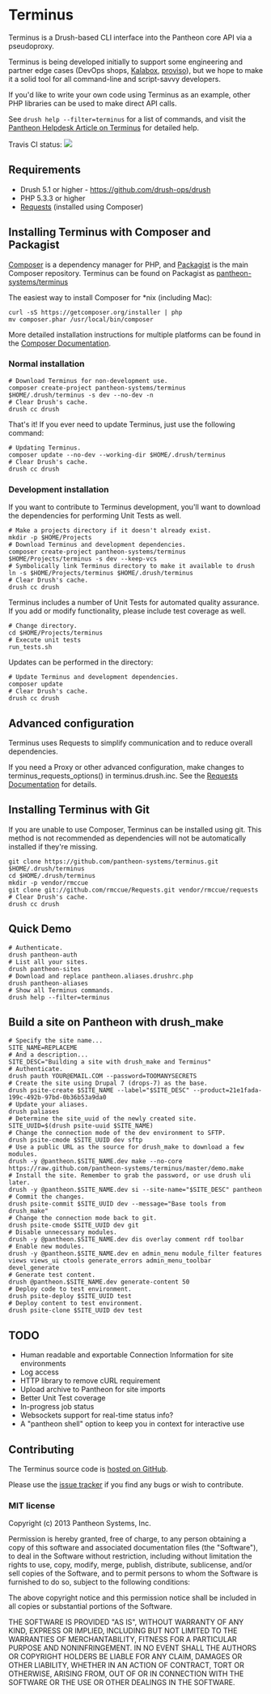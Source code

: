 # Terminus

Terminus is a Drush-based CLI interface into the Pantheon core API via a
pseudoproxy.

Terminus is being developed initially to support some engineering and partner
edge cases (DevOps shops, [Kalabox](http://www.kalamuna.com/products/kalabox),
[proviso](https://github.com/proviso/proviso)), but we hope to make it a solid
tool for all command-line and script-savvy developers.

If you'd like to write your own code using Terminus as an example, other PHP
libraries can be used to make direct API calls.

See `drush help --filter=terminus` for a list of commands, and visit the
[Pantheon Helpdesk Article on Terminus](http://helpdesk.getpantheon.com/customer/portal/articles/1315417)
for detailed help.

Travis CI status: [<img src="https://travis-ci.org/pantheon-systems/terminus.png?branch=master">](https://travis-ci.org/pantheon-systems/terminus)

## Requirements

* Drush 5.1 or higher - https://github.com/drush-ops/drush
* PHP 5.3.3 or higher
* [Requests](https://github.com/rmccue/Requests) (installed using Composer)

## Installing Terminus with Composer and Packagist

[Composer](http://getcomposer.org) is a dependency manager for PHP, and
[Packagist](https://packagist.org/) is the main Composer repository. Terminus
can be found on Packagist as [pantheon-systems/terminus](https://packagist.org/packages/pantheon-systems/terminus)

The easiest way to install Composer for *nix (including Mac):

    curl -sS https://getcomposer.org/installer | php
    mv composer.phar /usr/local/bin/composer

More detailed installation instructions for multiple platforms can be found in
the [Composer Documentation](http://getcomposer.org/doc/00-intro.md).

### Normal installation

    # Download Terminus for non-development use.
    composer create-project pantheon-systems/terminus $HOME/.drush/terminus -s dev --no-dev -n
    # Clear Drush's cache.
    drush cc drush

That's it! If you ever need to update Terminus, just use the following command:

    # Updating Terminus.
    composer update --no-dev --working-dir $HOME/.drush/terminus
    # Clear Drush's cache.
    drush cc drush

### Development installation

If you want to contribute to Terminus development, you'll want to download the
dependencies for performing Unit Tests as well.

    # Make a projects directory if it doesn't already exist.
    mkdir -p $HOME/Projects
    # Download Terminus and development dependencies.
    composer create-project pantheon-systems/terminus $HOME/Projects/terminus -s dev --keep-vcs
    # Symbolically link Terminus directory to make it available to drush
    ln -s $HOME/Projects/terminus $HOME/.drush/terminus
    # Clear Drush's cache.
    drush cc drush

Terminus includes a number of Unit Tests for automated quality assurance. If you
add or modify functionality, please include test coverage as well.

    # Change directory.
    cd $HOME/Projects/terminus
    # Execute unit tests
    run_tests.sh

Updates can be performed in the directory:

    # Update Terminus and development dependencies.
    composer update
    # Clear Drush's cache.
    drush cc drush

## Advanced configuration

Terminus uses Requests to simplify communication and to reduce overall
dependencies.

If you need a Proxy or other advanced configuration, make changes to
terminus_requests_options() in terminus.drush.inc. See the
[Requests Documentation](https://github.com/rmccue/Requests/tree/master/docs)
for details.

## Installing Terminus with Git

If you are unable to use Composer, Terminus can be installed using git. This
method is not recommended as dependencies will not be automatically installed if
they're missing.

    git clone https://github.com/pantheon-systems/terminus.git $HOME/.drush/terminus
    cd $HOME/.drush/terminus
    mkdir -p vendor/rmccue
    git clone git://github.com/rmccue/Requests.git vendor/rmccue/requests
    # Clear Drush's cache.
    drush cc drush

## Quick Demo

    # Authenticate.
    drush pantheon-auth
    # List all your sites.
    drush pantheon-sites
    # Download and replace pantheon.aliases.drushrc.php
    drush pantheon-aliases
    # Show all Terminus commands.
    drush help --filter=terminus

## Build a site on Pantheon with drush_make

    # Specify the site name...
    SITE_NAME=REPLACEME
    # And a description...
    SITE_DESC="Building a site with drush_make and Terminus"
    # Authenticate.
    drush pauth YOUR@EMAIL.COM --password=TOOMANYSECRETS
    # Create the site using Drupal 7 (drops-7) as the base.
    drush psite-create $SITE_NAME --label="$SITE_DESC" --product=21e1fada-199c-492b-97bd-0b36b53a9da0
    # Update your aliases.
    drush paliases
    # Determine the site_uuid of the newly created site.
    SITE_UUID=$(drush psite-uuid $SITE_NAME)
    # Change the connection mode of the dev environment to SFTP.
    drush psite-cmode $SITE_UUID dev sftp
    # Use a public URL as the source for drush_make to download a few modules.
    drush -y @pantheon.$SITE_NAME.dev make --no-core https://raw.github.com/pantheon-systems/terminus/master/demo.make
    # Install the site. Remember to grab the password, or use drush uli later.
    drush -y @pantheon.$SITE_NAME.dev si --site-name="$SITE_DESC" pantheon
    # Commit the changes.
    drush psite-commit $SITE_UUID dev --message="Base tools from drush_make"
    # Change the connection mode back to git.
    drush psite-cmode $SITE_UUID dev git
    # Disable unnecessary modules.
    drush -y @pantheon.$SITE_NAME.dev dis overlay comment rdf toolbar
    # Enable new modules.
    drush -y @pantheon.$SITE_NAME.dev en admin_menu module_filter features views views_ui ctools generate_errors admin_menu_toolbar devel_generate
    # Generate test content.
    drush @pantheon.$SITE_NAME.dev generate-content 50
    # Deploy code to test environment.
    drush psite-deploy $SITE_UUID test
    # Deploy content to test environment.
    drush psite-clone $SITE_UUID dev test

## TODO

- Human readable and exportable Connection Information for site environments
- Log access
- HTTP library to remove cURL requirement
- Upload archive to Pantheon for site imports
- Better Unit Test coverage
- In-progress job status
- Websockets support for real-time status info?
- A "pantheon shell" option to keep you in context for interactive use

## Contributing

The Terminus source code is [hosted on GitHub](https://github.com/pantheon-systems/terminus).

Please use the [issue tracker](https://github.com/pantheon-systems/terminus/issues) if you find any bugs or wish to contribute.

### MIT license

Copyright (c) 2013 Pantheon Systems, Inc.

Permission is hereby granted, free of charge, to any person obtaining
a copy of this software and associated documentation files (the
"Software"), to deal in the Software without restriction, including
without limitation the rights to use, copy, modify, merge, publish,
distribute, sublicense, and/or sell copies of the Software, and to
permit persons to whom the Software is furnished to do so, subject to
the following conditions:

The above copyright notice and this permission notice shall be
included in all copies or substantial portions of the Software.

THE SOFTWARE IS PROVIDED "AS IS", WITHOUT WARRANTY OF ANY KIND,
EXPRESS OR IMPLIED, INCLUDING BUT NOT LIMITED TO THE WARRANTIES OF
MERCHANTABILITY, FITNESS FOR A PARTICULAR PURPOSE AND
NONINFRINGEMENT. IN NO EVENT SHALL THE AUTHORS OR COPYRIGHT HOLDERS BE
LIABLE FOR ANY CLAIM, DAMAGES OR OTHER LIABILITY, WHETHER IN AN ACTION
OF CONTRACT, TORT OR OTHERWISE, ARISING FROM, OUT OF OR IN CONNECTION
WITH THE SOFTWARE OR THE USE OR OTHER DEALINGS IN THE SOFTWARE.
